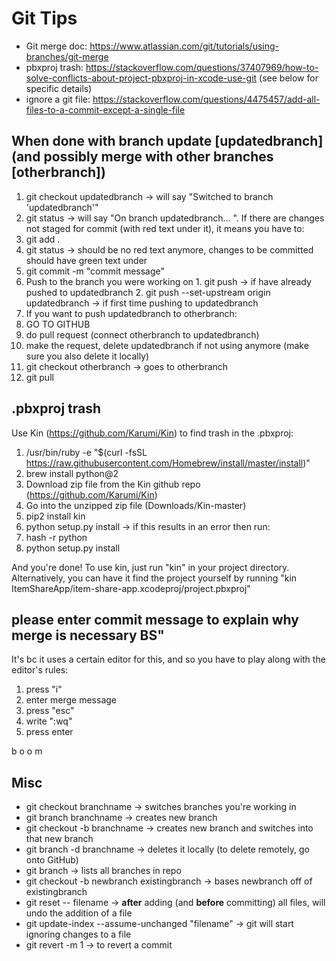 # Git Tips #
- Git merge doc: https://www.atlassian.com/git/tutorials/using-branches/git-merge
- pbxproj trash: https://stackoverflow.com/questions/37407969/how-to-solve-conflicts-about-project-pbxproj-in-xcode-use-git (see below for specific details)
- ignore a git file: https://stackoverflow.com/questions/4475457/add-all-files-to-a-commit-except-a-single-file

## When done with branch update [updatedbranch] (and possibly merge with other branches [otherbranch]) ##
1. git checkout updatedbranch -> will say "Switched to branch 'updatedbranch'"
2. git status -> will say "On branch updatedbranch... ". If there are changes not staged for commit (with red text under it), it means you have to:
  1. git add .
  2. git status -> should be no red text anymore, changes to be committed should have green text under
  3. git commit -m "commit message" 
  4. Push to the branch you were working on
    1. git push -> if have already pushed to updatedbranch
    2. git push --set-upstream origin updatedbranch -> if first time pushing to updatedbranch
3. If you want to push updatedbranch to otherbranch:
  1. GO TO GITHUB
  2. do pull request (connect otherbranch to updatedbranch)
  3. make the request, delete updatedbranch if not using anymore (make sure you also delete it locally)
  4. git checkout otherbranch -> goes to otherbranch
  5. git pull

## .pbxproj trash ##
Use Kin (https://github.com/Karumi/Kin) to find trash in the .pbxproj:
1. /usr/bin/ruby -e "$(curl -fsSL https://raw.githubusercontent.com/Homebrew/install/master/install)"
2. brew install python@2
3. Download zip file from the Kin github repo (https://github.com/Karumi/Kin)
4. Go into the unzipped zip file (Downloads/Kin-master)
5. pip2 install kin
6. python setup.py install -> if this results in an error then run:
  1. hash -r python
  2. python setup.py install
  
And you're done! To use kin, just run "kin" in your project directory. Alternatively, you can have it find the project yourself by running "kin ItemShareApp/item-share-app.xcodeproj/project.pbxproj"

## please enter commit message to explain why merge is necessary BS"
It's bc it uses a certain editor for this, and so you have to play along with the editor's rules:
1. press "i"
2. enter merge message
3. press "esc"
4. write ":wq"
5. press enter

b o o m

## Misc ##
- git checkout branchname                        -> switches branches you're working in
- git branch branchname                          -> creates new branch
- git checkout -b branchname                     -> creates new branch and switches into that new branch
- git branch -d branchname                       -> deletes it locally (to delete remotely, go onto GitHub)
- git branch                                     -> lists all branches in repo
- git checkout -b newbranch existingbranch       -> bases newbranch off of existingbranch
- git reset -- filename                          -> **after** adding (and **before** committing) all files, will undo the addition of a file
- git update-index --assume-unchanged "filename" -> git will start ignoring changes to a file
- git revert -m 1 <commit hash>                  -> to revert a commit

